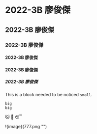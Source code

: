 # 2022-3B 廖俊傑
## 2022-3B 廖俊傑
### 2022-3B 廖俊傑
#### 2022-3B 廖俊傑
#### 2022-3B 廖俊傑
##### 2022-3B 廖俊傑

This is a block needed to be noticed `small`. 

```
big
big
```

🐱 💋 😴

!{image}(777.png "")
